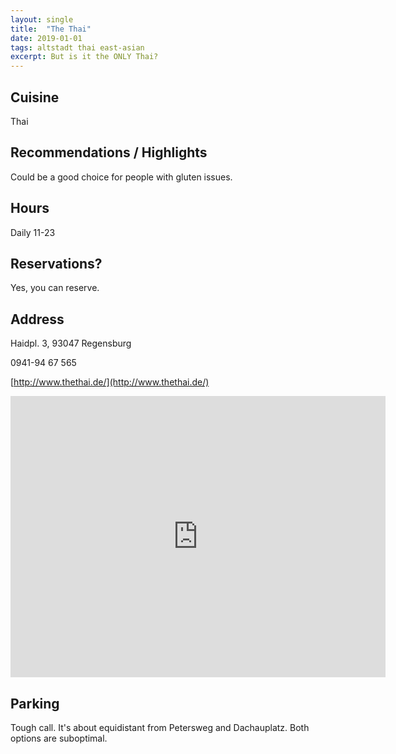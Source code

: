 ```yaml
---
layout: single
title:  "The Thai"
date: 2019-01-01
tags: altstadt thai east-asian
excerpt: But is it the ONLY Thai?
---
```


## Cuisine ##
Thai

## Recommendations / Highlights ##
Could be a good choice for people with gluten issues.

## Hours ##
Daily 11-23

## Reservations? ##
Yes, you can reserve.

## Address ##
Haidpl. 3, 93047 Regensburg

0941-94 67 565<br/>

[http://www.thethai.de/](http://www.thethai.de/)

<iframe src="https://www.google.com/maps/embed?pb=!1m18!1m12!1m3!1d2616.53015349499!2d12.091064015864118!3d49.01952309730144!2m3!1f0!2f0!3f0!3m2!1i1024!2i768!4f13.1!3m3!1m2!1s0x479fc1a8c983b413%3A0x8772ddb7d6a86900!2sThe+Thai!5e0!3m2!1sde!2sde!4v1547796397373" width="600" height="450" frameborder="0" style="border:0" allowfullscreen></iframe>

## Parking ##
Tough call.  It's about equidistant from Petersweg and Dachauplatz.  Both options are suboptimal.
